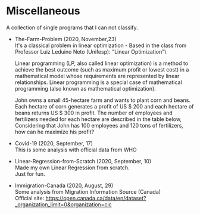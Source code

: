 # Miscellaneous
A collection of single programs that I can not classify.



* The-Farm-Problem (2020, November,23)\
  It's a classical problem in linear optimization - Based in the class from Professor Luiz Leduino Neto (Unifesp): "Linear Optimization"\
  
  Linear programming (LP, also called linear optimization) is a method to achieve the best outcome (such as maximum profit or lowest cost) in a       mathematical model whose requirements are represented by linear relationships. Linear programming is a special case of mathematical programming (also known as mathematical optimization).

  John owns a small 45-hectare farm and wants to plant corn and beans. Each hectare of corn generates a profit of US $ 200 and each hectare of beans returns US $ 300 in profit. The number of employees and fertilizers needed for each hectare are described in the table below, Considering that John has 100 employees and 120 tons of fertilizers, how can he maximize his profit?



* Covid-19 (2020, September, 17)\
  This is some analysis with official data from WHO
  
  
  
* Linear-Regression-from-Scratch (2020, September, 10)\
  Made my own Linear Regression from scratch.\
  Just for fun.



* Immigration-Canada (2020, August, 29)\
  Some analysis from Migration Information Source (Canada)\
  Official site: https://open.canada.ca/data/en/dataset?_organization_limit=0&organization=cic
